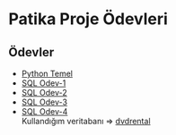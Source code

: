 # Patika Proje Ödevleri
## Ödevler
* [Python Temel](https://github.com/nurseda-diker/patika-workspace/blob/main/python_temel.py)<br>
* [SQL Odev-1](https://github.com/nurseda-diker/patika-workspace/blob/main/sql-odev1.sql)<br>
* [SQL Odev-2](https://github.com/nurseda-diker/patika-workspace/blob/main/sql-odev2.sql)<br>
* [SQL Odev-3](https://github.com/nurseda-diker/patika-workspace/blob/main/sql-odev3.sql)<br>
* [SQL Odev-4](https://github.com/nurseda-diker/patika-workspace/blob/main/sql-odev4.sql)<br>
Kullandığım veritabanı => [dvdrental](https://www.postgresqltutorial.com/wp-content/uploads/2019/05/dvdrental.zip)
